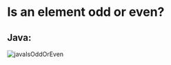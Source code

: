 # Is an element odd or even? 

## Java: 
![javaIsOddOrEven](https://user-images.githubusercontent.com/109105989/201810099-5099573c-0665-44db-8544-9e21f459a372.png)

